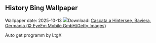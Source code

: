 ## History Bing Wallpaper
Wallpaper date: 2025-10-13
![](https://www.bing.com/th?id=OHR.HinterseeWaterfall_IT-IT9638907457_UHD.jpg&w=1000)Download: [Cascata a Hintersee, Baviera, Germania (© EyeEm Mobile GmbH/Getty Images)](https://www.bing.com/th?id=OHR.HinterseeWaterfall_IT-IT9638907457_UHD.jpg)

Auto get programm by LtgX
